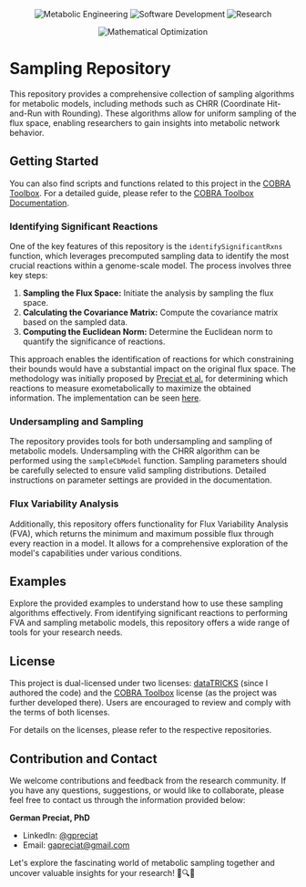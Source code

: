 <p align="center">
  <img src="https://img.shields.io/badge/Metabolic%20Engineering-Expert-green.svg" alt="Metabolic Engineering">
  <img src="https://img.shields.io/badge/Software%20Development-Expert-green.svg" alt="Software Development">
  <img src="https://img.shields.io/badge/Research-Expert-green.svg" alt="Research">
</p>

<p align="center">
  <img src="https://img.shields.io/badge/Mathematical%20Optimization-Enthusiast-blueviolet.svg" alt="Mathematical Optimization">
</p>

# Sampling Repository

This repository provides a comprehensive collection of sampling algorithms for metabolic models, including methods such as CHRR (Coordinate Hit-and-Run with Rounding). These algorithms allow for uniform sampling of the flux space, enabling researchers to gain insights into metabolic network behavior.

## Getting Started

You can also find scripts and functions related to this project in the [COBRA Toolbox](https://github.com/opencobra/cobratoolbox). For a detailed guide, please refer to the [COBRA Toolbox Documentation](https://github.com/opencobra/cobratoolbox/blob/master/docs/source/notes/COBRAModelFields.md).

### Identifying Significant Reactions

One of the key features of this repository is the `identifySignificantRxns` function, which leverages precomputed sampling data to identify the most crucial reactions within a genome-scale model. The process involves three key steps:

1. **Sampling the Flux Space:** Initiate the analysis by sampling the flux space.
2. **Calculating the Covariance Matrix:** Compute the covariance matrix based on the sampled data.
3. **Computing the Euclidean Norm:** Determine the Euclidean norm to quantify the significance of reactions.

This approach enables the identification of reactions for which constraining their bounds would have a substantial impact on the original flux space. The methodology was initially proposed by [Preciat et al.](https://www.biorxiv.org/content/10.1101/2021.06.30.450562v1) for determining which reactions to measure exometabolically to maximize the obtained information. The implementation can be seen [here](https://github.com/Gpreciat/dataTRICKS/tree/main/projects/dopaminergicNetworkGem).

### Undersampling and Sampling

The repository provides tools for both undersampling and sampling of metabolic models. Undersampling with the CHRR algorithm can be performed using the `sampleCbModel` function. Sampling parameters should be carefully selected to ensure valid sampling distributions. Detailed instructions on parameter settings are provided in the documentation.

### Flux Variability Analysis

Additionally, this repository offers functionality for Flux Variability Analysis (FVA), which returns the minimum and maximum possible flux through every reaction in a model. It allows for a comprehensive exploration of the model's capabilities under various conditions.

## Examples

Explore the provided examples to understand how to use these sampling algorithms effectively. From identifying significant reactions to performing FVA and sampling metabolic models, this repository offers a wide range of tools for your research needs.

## License

This project is dual-licensed under two licenses: [dataTRICKS](https://github.com/Gpreciat/dataTRICKS/blob/main/LICENSE.txt) (since I authored the code) and the [COBRA Toolbox](https://github.com/opencobra/cobratoolbox/tree/master/) license (as the project was further developed there). Users are encouraged to review and comply with the terms of both licenses.

For details on the licenses, please refer to the respective repositories.

## Contribution and Contact

We welcome contributions and feedback from the research community. If you have any questions, suggestions, or would like to collaborate, please feel free to contact us through the information provided below:

**German Preciat, PhD**
- LinkedIn: [@gpreciat](https://www.linkedin.com/in/gpreciat/)
- Email: gapreciat@gmail.com

Let's explore the fascinating world of metabolic sampling together and uncover valuable insights for your research! 🧪🔍🔬